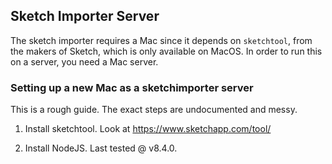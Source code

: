 ## Sketch Importer Server

The sketch importer requires a Mac since it depends on `sketchtool`, from the makers of Sketch, which is only available on MacOS.  In order to run this on a server, you need a Mac server.

### Setting up a new Mac as a sketchimporter server

This is a rough guide.  The exact steps are undocumented and messy.

1. Install sketchtool.  Look at https://www.sketchapp.com/tool/

2. Install NodeJS.  Last tested @ v8.4.0.
